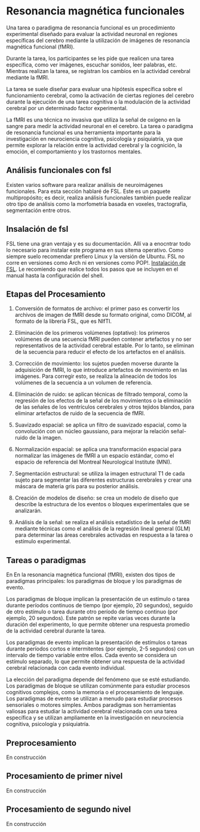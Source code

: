 # Resonancia magnética funcionales

Una tarea o paradigma de resonancia funcional es un procedimiento experimental diseñado para evaluar la actividad neuronal en regiones específicas del cerebro mediante la utilización de imágenes de resonancia magnética funcional (fMRI).

Durante la tarea, los participantes se les pide que realicen una tarea específica, como ver imágenes, escuchar sonidos, leer palabras, etc. Mientras realizan la tarea, se registran los cambios en la actividad cerebral mediante la fMRI.

La tarea se suele diseñar para evaluar una hipótesis específica sobre el funcionamiento cerebral, como la activación de ciertas regiones del cerebro durante la ejecución de una tarea cognitiva o la modulación de la actividad cerebral por un determinado factor experimental.

La fMRI es una técnica no invasiva que utiliza la señal de oxígeno en la sangre para medir la actividad neuronal en el cerebro. La tarea o paradigma de resonancia funcional es una herramienta importante para la investigación en neurociencia cognitiva, psicología y psiquiatría, ya que permite explorar la relación entre la actividad cerebral y la cognición, la emoción, el comportamiento y los trastornos mentales.

## Análisis funcionales con fsl

Existen varios software para realizar análisis de neuroimágenes funcionales. Para esta sección hablaré de FSL. Este es un paquete multipropósito; es decir, realiza análisis funcionales también puede realizar otro tipo de análisis como la morfometría basada en voxeles, tractografía, segmentación entre otros.

## Insalación de fsl
FSL tiene una gran ventaja y es su documentación. Allí va a enocntrar todo lo necesario para instalar este programa en sus sitema operativo. Como siempre suelo recomendar prefiero Linux y la versión de Ubuntu. FSL no corre en versiones como Arch ni en versiones como POP!. [Instalación de FSL](https://fsl.fmrib.ox.ac.uk/fsl/fslwiki/FslInstallation). Le recomiendo que realice todos los pasos que se incluyen en el manual hasta la configuración del shell.

## Etapas del Procesamiento
1. Conversión de formatos de archivo: el primer paso es convertir los archivos de imagen de fMRI desde su formato original, como DICOM, al formato de la librería FSL, que es NIfTI.

2. Eliminación de los primeros volúmenes (optativo): los primeros volúmenes de una secuencia fMRI pueden contener artefactos y no ser representativos de la actividad cerebral estable. Por lo tanto, se eliminan de la secuencia para reducir el efecto de los artefactos en el análisis.

3. Corrección de movimiento: los sujetos pueden moverse durante la adquisición de fMRI, lo que introduce artefactos de movimiento en las imágenes. Para corregir esto, se realiza la alineación de todos los volúmenes de la secuencia a un volumen de referencia.

4. Eliminación de ruido: se aplican técnicas de filtrado temporal, como la regresión de los efectos de la señal de los movimientos o la eliminación de las señales de los ventrículos cerebrales y otros tejidos blandos, para eliminar artefactos de ruido de la secuencia de fMRI.

5. Suavizado espacial: se aplica un filtro de suavizado espacial, como la convolución con un núcleo gaussiano, para mejorar la relación señal-ruido de la imagen.

6. Normalización espacial: se aplica una transformación espacial para normalizar las imágenes de fMRI a un espacio estándar, como el espacio de referencia del Montreal Neurological Institute (MNI).

7. Segmentación estructural: se utiliza la imagen estructural T1 de cada sujeto para segmentar las diferentes estructuras cerebrales y crear una máscara de materia gris para su posterior análisis.

8. Creación de modelos de diseño: se crea un modelo de diseño que describe la estructura de los eventos o bloques experimentales que se analizarán.

9. Análisis de la señal: se realiza el análisis estadístico de la señal de fMRI mediante técnicas como el análisis de la regresión lineal general (GLM) para determinar las áreas cerebrales activadas en respuesta a la tarea o estímulo experimental.

## Tareas o paradigmas

En En la resonancia magnética funcional (fMRI), existen dos tipos de paradigmas principales: los paradigmas de bloque y los paradigmas de evento.

Los paradigmas de bloque implican la presentación de un estímulo o tarea durante períodos continuos de tiempo (por ejemplo, 20 segundos), seguido de otro estímulo o tarea durante otro período de tiempo continuo (por ejemplo, 20 segundos). Este patrón se repite varias veces durante la duración del experimento, lo que permite obtener una respuesta promedio de la actividad cerebral durante la tarea.

Los paradigmas de evento implican la presentación de estímulos o tareas durante períodos cortos e intermitentes (por ejemplo, 2-5 segundos) con un intervalo de tiempo variable entre ellos. Cada evento se considera un estímulo separado, lo que permite obtener una respuesta de la actividad cerebral relacionada con cada evento individual.

La elección del paradigma depende del fenómeno que se esté estudiando. Los paradigmas de bloque se utilizan comúnmente para estudiar procesos cognitivos complejos, como la memoria o el procesamiento de lenguaje. Los paradigmas de evento se utilizan a menudo para estudiar procesos sensoriales o motores simples. Ambos paradigmas son herramientas valiosas para estudiar la actividad cerebral relacionada con una tarea específica y se utilizan ampliamente en la investigación en neurociencia cognitiva, psicología y psiquiatría.

## Preprocesamiento
En construcción

## Procesamiento de primer nivel
En construcción

## Procesamiento de segundo nivel
En construcción
